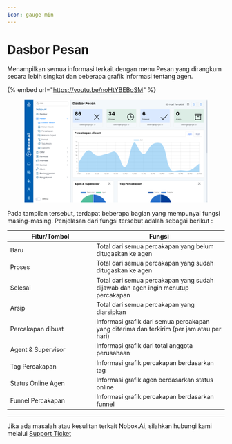 ```yaml
---
icon: gauge-min
---
```


# Dasbor Pesan

Menampilkan semua informasi terkait dengan menu Pesan yang dirangkum secara lebih singkat dan beberapa grafik informasi tentang agen.

{% embed url="https://youtu.be/noHtYBEBoSM" %}

<figure><img src="../../.gitbook/assets/Dasbor Pesan.png" alt=""><figcaption></figcaption></figure>

Pada tampilan tersebut, terdapat beberapa bagian yang mempunyai fungsi masing-masing. Penjelasan dari fungsi tersebut adalah sebagai berikut :

<table><thead><tr><th width="185.79998779296875">Fitur/Tombol</th><th>Fungsi</th></tr></thead><tbody><tr><td>Baru</td><td>Total dari semua percakapan yang belum ditugaskan ke agen</td></tr><tr><td>Proses</td><td>Total dari semua percakapan yang sudah ditugaskan ke agen</td></tr><tr><td>Selesai</td><td>Total dari semua percakapan yang sudah dijawab dan agen ingin menutup percakapan</td></tr><tr><td>Arsip</td><td>Total dari semua percakapan yang diarsipkan</td></tr><tr><td>Percakapan dibuat</td><td>Informasi grafik dari semua percakapan yang diterima dan terkirim (per jam atau per hari)</td></tr><tr><td>Agent &#x26; Supervisor</td><td>Informasi grafik dari total anggota perusahaan</td></tr><tr><td>Tag Percakapan</td><td>Informasi grafik percakapan berdasarkan tag</td></tr><tr><td>Status Online Agen</td><td>Informasi grafik agen berdasarkan status online</td></tr><tr><td>Funnel Percakapan</td><td>Informasi grafik percakapan berdasarkan funnel</td></tr></tbody></table>

***

Jika ada masalah atau kesulitan terkait Nobox.Ai, silahkan hubungi kami melalui [Support Ticket](https://crm.nobox.ai/clients/tickets)
